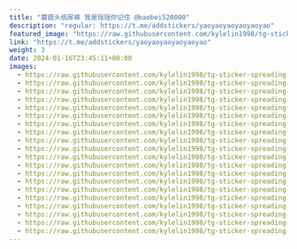 ```yaml
---
title: "蘑菇头纸尿裤 我是瑶瑶你记住 @baobei520000"
description: "regular: https://t.me/addstickers/yaoyaoyaoyaoyaoyao"
featured_image: "https://raw.githubusercontent.com/kylelin1998/tg-sticker-spreading-worldwide-images/main/img/a342b873-fa53-48f9-b9bd-b05cc3403778.jpg"
link: "https://t.me/addstickers/yaoyaoyaoyaoyaoyao"
weight: 3
date: 2024-01-16T23:45:11+08:00
images:
  - https://raw.githubusercontent.com/kylelin1998/tg-sticker-spreading-worldwide-images/main/img/a342b873-fa53-48f9-b9bd-b05cc3403778.jpg
  - https://raw.githubusercontent.com/kylelin1998/tg-sticker-spreading-worldwide-images/main/img/e75b9196-e659-400f-9930-df8ea1afc14f.jpg
  - https://raw.githubusercontent.com/kylelin1998/tg-sticker-spreading-worldwide-images/main/img/40252e0e-3cf3-469e-bcaa-d044b8380ef5.jpg
  - https://raw.githubusercontent.com/kylelin1998/tg-sticker-spreading-worldwide-images/main/img/d267c0af-0e25-4e01-bc31-8bb88d992c7f.jpg
  - https://raw.githubusercontent.com/kylelin1998/tg-sticker-spreading-worldwide-images/main/img/64ebb2b1-34bc-4eb9-87e9-262386abe948.jpg
  - https://raw.githubusercontent.com/kylelin1998/tg-sticker-spreading-worldwide-images/main/img/f0678d88-a68b-4d4a-b517-9221ce93334c.jpg
  - https://raw.githubusercontent.com/kylelin1998/tg-sticker-spreading-worldwide-images/main/img/d9b7e109-e4c6-4518-aa3b-2e8a7832ff78.jpg
  - https://raw.githubusercontent.com/kylelin1998/tg-sticker-spreading-worldwide-images/main/img/ce9d5335-5e2d-4b7c-9826-0ae176d3e1fd.jpg
  - https://raw.githubusercontent.com/kylelin1998/tg-sticker-spreading-worldwide-images/main/img/b2d3827d-4bfe-4b46-ba99-636db0152663.jpg
  - https://raw.githubusercontent.com/kylelin1998/tg-sticker-spreading-worldwide-images/main/img/c31baf09-6f59-4507-9d28-78e7b8e6b6e7.jpg
  - https://raw.githubusercontent.com/kylelin1998/tg-sticker-spreading-worldwide-images/main/img/3e139d3e-f45e-49bf-b85f-642d4e6685df.jpg
  - https://raw.githubusercontent.com/kylelin1998/tg-sticker-spreading-worldwide-images/main/img/4de6308e-1077-4e5b-af73-4b5507ffd82e.jpg
  - https://raw.githubusercontent.com/kylelin1998/tg-sticker-spreading-worldwide-images/main/img/6c0916be-a24c-487f-9a67-f42a484b15da.jpg
  - https://raw.githubusercontent.com/kylelin1998/tg-sticker-spreading-worldwide-images/main/img/dddee2a6-3509-436a-9c95-9d0e4a2745d6.jpg
  - https://raw.githubusercontent.com/kylelin1998/tg-sticker-spreading-worldwide-images/main/img/5d39e528-1d77-46db-b9fe-ff57520e000f.jpg
  - https://raw.githubusercontent.com/kylelin1998/tg-sticker-spreading-worldwide-images/main/img/5e9febe0-0c39-44b9-9641-f76de1d3a91d.jpg
  - https://raw.githubusercontent.com/kylelin1998/tg-sticker-spreading-worldwide-images/main/img/558e0652-e4bd-42f8-97d4-af7e88e80657.jpg
  - https://raw.githubusercontent.com/kylelin1998/tg-sticker-spreading-worldwide-images/main/img/92192889-b50c-4cb9-9312-e50cbdde2d30.jpg
  - https://raw.githubusercontent.com/kylelin1998/tg-sticker-spreading-worldwide-images/main/img/9a0034dc-faf8-42d8-92ca-1ffeebc488f3.jpg
  - https://raw.githubusercontent.com/kylelin1998/tg-sticker-spreading-worldwide-images/main/img/755f0bb2-3dc1-4619-9974-b9fc177e244f.jpg
---
```

